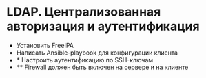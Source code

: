 <h1>LDAP. Централизованная авторизация и аутентификация</h1>

<ul>
  <li>Установить FreeIPA</li>
  <li>Написать Ansible-playbook для конфигурации клиента</li>
  <li>* Настроить аутентификацию по SSH-ключам</li>
  <li>** Firewall должен быть включен на сервере и на клиенте</li>
</ul>

